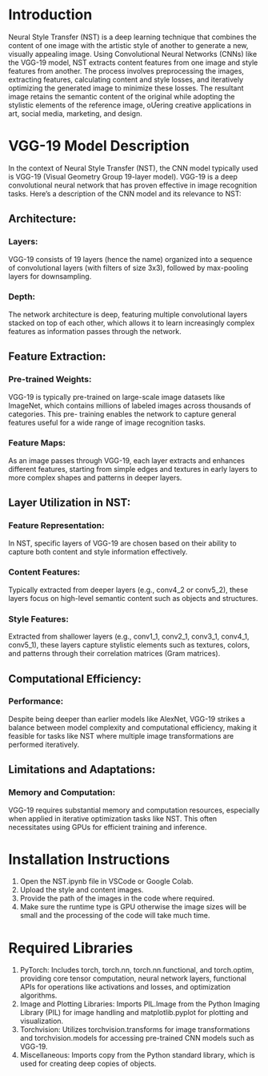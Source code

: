 # Introduction
Neural Style Transfer (NST) is a deep learning technique that combines the content of one image with the
artistic style of another to generate a new, visually appealing image. Using Convolutional Neural Networks
(CNNs) like the VGG-19 model, NST extracts content features from one image and style features from another.
The process involves preprocessing the images, extracting features, calculating content and style losses, and
iteratively optimizing the generated image to minimize these losses. The resultant image retains the semantic
content of the original while adopting the stylistic elements of the reference image, oƯering creative
applications in art, social media, marketing, and design.

# VGG-19 Model Description
In the context of Neural Style Transfer (NST), the CNN model typically used is VGG-19 (Visual Geometry Group
19-layer model). VGG-19 is a deep convolutional neural network that has proven effective in image recognition
tasks. Here’s a description of the CNN model and its relevance to NST:

## Architecture:
### Layers:
VGG-19 consists of 19 layers (hence the name) organized into a sequence of
convolutional layers (with filters of size 3x3), followed by max-pooling layers for downsampling.

### Depth: 
The network architecture is deep, featuring multiple convolutional layers stacked on top
of each other, which allows it to learn increasingly complex features as information passes
through the network.

## Feature Extraction:
### Pre-trained Weights: 
VGG-19 is typically pre-trained on large-scale image datasets like
ImageNet, which contains millions of labeled images across thousands of categories. This pre-
training enables the network to capture general features useful for a wide range of image
recognition tasks.

### Feature Maps:
As an image passes through VGG-19, each layer extracts and enhances
different features, starting from simple edges and textures in early layers to more complex
shapes and patterns in deeper layers.

## Layer Utilization in NST:
### Feature Representation: 
In NST, specific layers of VGG-19 are chosen based on their ability to
capture both content and style information effectively.

### Content Features: 
Typically extracted from deeper layers (e.g., conv4_2 or conv5_2),
these layers focus on high-level semantic content such as objects and structures.

### Style Features: 
Extracted from shallower layers (e.g., conv1_1, conv2_1, conv3_1,
conv4_1, conv5_1), these layers capture stylistic elements such as textures, colors, and
patterns through their correlation matrices (Gram matrices).

## Computational Efficiency:
### Performance: 
Despite being deeper than earlier models like AlexNet, VGG-19 strikes a balance
between model complexity and computational efficiency, making it feasible for tasks like NST
where multiple image transformations are performed iteratively.

## Limitations and Adaptations:
### Memory and Computation: 
VGG-19 requires substantial memory and computation resources,
especially when applied in iterative optimization tasks like NST. This often necessitates using
GPUs for efficient training and inference.

# Installation Instructions
1) Open the NST.ipynb file in VSCode or Google Colab.
2) Upload the style and content images.
3) Provide the path of the images in the code where required.
4) Make sure the runtime type is GPU otherwise the image sizes will be small and the processing of the code will take much time.

# Required Libraries
1) PyTorch: Includes torch, torch.nn, torch.nn.functional, and torch.optim, providing core tensor
computation, neural network layers, functional APIs for operations like activations and losses, and
optimization algorithms.
2) Image and Plotting Libraries: Imports PIL.Image from the Python Imaging Library (PIL) for image
handling and matplotlib.pyplot for plotting and visualization.
3) Torchvision: Utilizes torchvision.transforms for image transformations and torchvision.models for
accessing pre-trained CNN models such as VGG-19.
4) Miscellaneous: Imports copy from the Python standard library, which is used for creating deep copies
of objects.
